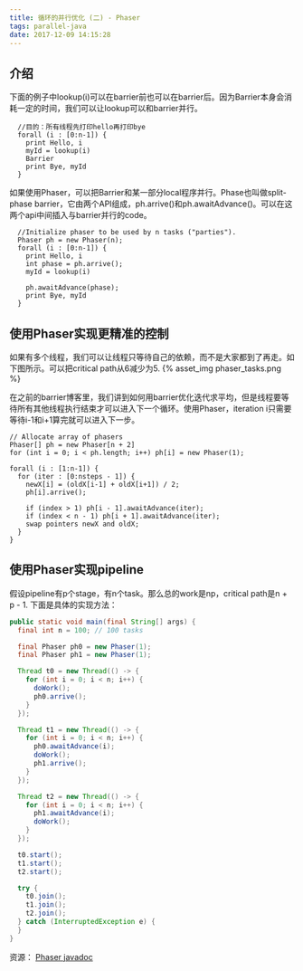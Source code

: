 ```yaml
---
title: 循环的并行优化 (二) - Phaser
tags: parallel-java
date: 2017-12-09 14:15:28
---
```


## 介绍
下面的例子中lookup(i)可以在barrier前也可以在barrier后。因为Barrier本身会消耗一定的时间，我们可以让lookup可以和barrier并行。
```
  //目的：所有线程先打印hello再打印bye
  forall (i : [0:n-1]) {
    print Hello, i
    myId = lookup(i)
    Barrier
    print Bye, myId
  }
```
如果使用Phaser，可以把Barrier和某一部分local程序并行。Phase也叫做split-phase barrier，它由两个API组成，ph.arrive()和ph.awaitAdvance()。可以在这两个api中间插入与barrier并行的code。
```
  //Initialize phaser to be used by n tasks ("parties").
  Phaser ph = new Phaser(n);
  forall (i : [0:n-1]) {
    print Hello, i
    int phase = ph.arrive();
    myId = lookup(i)
    
    ph.awaitAdvance(phase);
    print Bye, myId
  }
```

## 使用Phaser实现更精准的控制
如果有多个线程，我们可以让线程只等待自己的依赖，而不是大家都到了再走。如下图所示。可以把critical path从6减少为5.
{% asset_img phaser_tasks.png %}

在之前的barrier博客里，我们讲到如何用barrier优化迭代求平均，但是线程要等待所有其他线程执行结束才可以进入下一个循环。使用Phaser，iteration i只需要等待i-1和i+1算完就可以进入下一步。

```
// Allocate array of phasers
Phaser[] ph = new Phaser[n + 2]
for (int i = 0; i < ph.length; i++) ph[i] = new Phaser(1);

forall (i : [1:n-1]) {
  for (iter : [0:nsteps - 1]) {
    newX[i] = (oldX[i-1] + oldX[i+1]) / 2;
    ph[i].arrive();

    if (index > 1) ph[i - 1].awaitAdvance(iter);
    if (index < n - 1) ph[i + 1].awaitAdvance(iter);
    swap pointers newX and oldX;
  }
}
```

## 使用Phaser实现pipeline
假设pipeline有p个stage，有n个task。那么总的work是np，critical path是n + p - 1. 下面是具体的实现方法：
```java
public static void main(final String[] args) {
  final int n = 100; // 100 tasks

  final Phaser ph0 = new Phaser(1);
  final Phaser ph1 = new Phaser(1);

  Thread t0 = new Thread(() -> {
    for (int i = 0; i < n; i++) {
      doWork();
      ph0.arrive();
    }
  });

  Thread t1 = new Thread(() -> {
    for (int i = 0; i < n; i++) {
      ph0.awaitAdvance(i);
      doWork();
      ph1.arrive();
    }
  });

  Thread t2 = new Thread(() -> {
    for (int i = 0; i < n; i++) {
      ph1.awaitAdvance(i);
      doWork();
    }
  });

  t0.start();
  t1.start();
  t2.start();

  try {
    t0.join();
    t1.join();
    t2.join();
  } catch (InterruptedException e) {
  }
}
```


资源：
[Phaser javadoc](https://docs.oracle.com/javase/7/docs/api/java/util/concurrent/Phaser.html)

